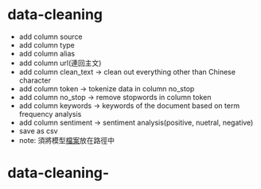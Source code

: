 # data-cleaning

- add column source
- add column type
- add column alias
- add column url(連回主文)
- add column clean_text -> clean out everything other than Chinese character
- add column token -> tokenize data in column no_stop
- add column no_stop -> remove stopwords in column token
- add column keywords -> keywords of the document based on term frequency analysis
- add column sentiment -> sentiment analysis(positive, nuetral, negative)
- save as csv
- note: 須將模型[檔案](https://drive.google.com/drive/folders/1awuMjlDNa-RktSFpjPArv6nUzJP9E7vB?usp=sharing)放在路徑中
# data-cleaning-
